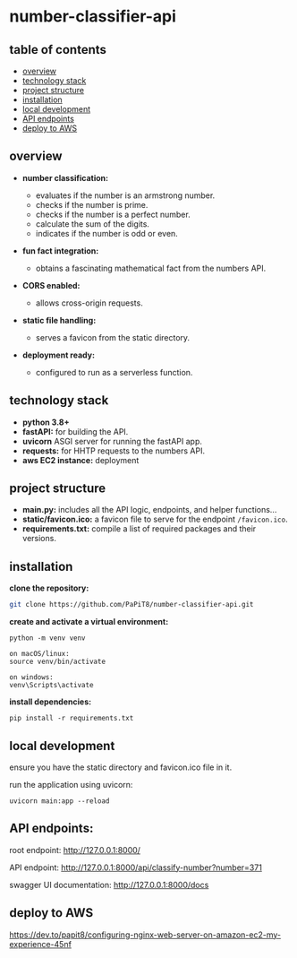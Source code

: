 # number-classifier-api

## table of contents
- [overview](#overview)
- [technology stack](#technology-stack)
- [project structure](#project-structure)
- [installation](#installation)
- [local development](#local-development)
- [API endpoints](#api-endpoints)
- [deploy to AWS](deploy-to-AWS)
  
## overview
- **number classification:**
  - evaluates if the number is an armstrong number.
  - checks if the number is prime.
  - checks if the number is a perfect number.
  - calculate the sum of the digits.
  - indicates if the number is odd or even.
    
- **fun fact integration:**
  - obtains a fascinating mathematical fact from the numbers API.
    
- **CORS enabled:**
  - allows cross-origin requests.
    
- **static file handling:**
  - serves a favicon from the static directory.
    
- **deployment ready:**
  - configured to run as a serverless function.

## technology stack
- **python 3.8+**
- **fastAPI:** for building the API.
- **uvicorn** ASGI server for running the fastAPI app.
- **requests:** for HHTP requests to the numbers API.
- **aws EC2 instance:** deployment

## project structure 
- **main.py:** includes all the API logic, endpoints, and helper functions...
- **static/favicon.ico:** a favicon file to serve for the endpoint `/favicon.ico`.
- **requirements.txt:** compile a list of required packages and their versions.

## installation
**clone the repository:**
```bash
git clone https://github.com/PaPiT8/number-classifier-api.git
```
**create and activate a virtual environment:**
```
python -m venv venv
```
```
on macOS/linux:
source venv/bin/activate
```
```
on windows:
venv\Scripts\activate
```
**install dependencies:**
```
pip install -r requirements.txt
```

## local development
ensure you have the static directory and favicon.ico file in it.

run the application using uvicorn:
```
uvicorn main:app --reload
```
## API endpoints:

root endpoint: http://127.0.0.1:8000/  

API endpoint: http://127.0.0.1:8000/api/classify-number?number=371  

swagger UI documentation: http://127.0.0.1:8000/docs

## deploy to AWS
https://dev.to/papit8/configuring-nginx-web-server-on-amazon-ec2-my-experience-45nf



  
